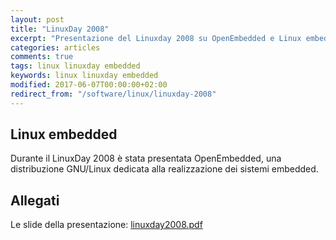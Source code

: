 ```yaml
---
layout: post
title: "LinuxDay 2008"
excerpt: "Presentazione del Linuxday 2008 su OpenEmbedded e Linux embedded"
categories: articles
comments: true
tags: linux linuxday embedded
keywords: linux linuxday embedded
modified: 2017-06-07T00:00:00+02:00
redirect_from: "/software/linux/linuxday-2008"
---
```


## Linux embedded

Durante il LinuxDay 2008 è stata presentata OpenEmbedded, una distribuzione GNU/Linux dedicata alla realizzazione dei sistemi embedded.


## Allegati

Le slide della presentazione: [linuxday2008.pdf](/assets/files/linuxday2008.pdf)
